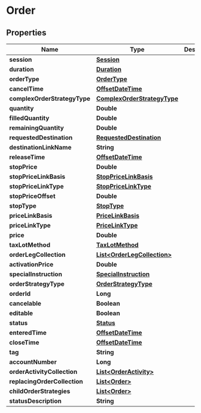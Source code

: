 # Order

## Properties
Name | Type | Description | Notes
------------ | ------------- | ------------- | -------------
**session** | [**Session**](Session.md) |  |  [optional]
**duration** | [**Duration**](Duration.md) |  |  [optional]
**orderType** | [**OrderType**](OrderType.md) |  |  [optional]
**cancelTime** | [**OffsetDateTime**](OffsetDateTime.md) |  |  [optional]
**complexOrderStrategyType** | [**ComplexOrderStrategyType**](ComplexOrderStrategyType.md) |  |  [optional]
**quantity** | **Double** |  |  [optional]
**filledQuantity** | **Double** |  |  [optional]
**remainingQuantity** | **Double** |  |  [optional]
**requestedDestination** | [**RequestedDestination**](RequestedDestination.md) |  |  [optional]
**destinationLinkName** | **String** |  |  [optional]
**releaseTime** | [**OffsetDateTime**](OffsetDateTime.md) |  |  [optional]
**stopPrice** | **Double** |  |  [optional]
**stopPriceLinkBasis** | [**StopPriceLinkBasis**](StopPriceLinkBasis.md) |  |  [optional]
**stopPriceLinkType** | [**StopPriceLinkType**](StopPriceLinkType.md) |  |  [optional]
**stopPriceOffset** | **Double** |  |  [optional]
**stopType** | [**StopType**](StopType.md) |  |  [optional]
**priceLinkBasis** | [**PriceLinkBasis**](PriceLinkBasis.md) |  |  [optional]
**priceLinkType** | [**PriceLinkType**](PriceLinkType.md) |  |  [optional]
**price** | **Double** |  |  [optional]
**taxLotMethod** | [**TaxLotMethod**](TaxLotMethod.md) |  |  [optional]
**orderLegCollection** | [**List&lt;OrderLegCollection&gt;**](OrderLegCollection.md) |  |  [optional]
**activationPrice** | **Double** |  |  [optional]
**specialInstruction** | [**SpecialInstruction**](SpecialInstruction.md) |  |  [optional]
**orderStrategyType** | [**OrderStrategyType**](OrderStrategyType.md) |  |  [optional]
**orderId** | **Long** |  |  [optional]
**cancelable** | **Boolean** |  |  [optional]
**editable** | **Boolean** |  |  [optional]
**status** | [**Status**](Status.md) |  |  [optional]
**enteredTime** | [**OffsetDateTime**](OffsetDateTime.md) |  |  [optional]
**closeTime** | [**OffsetDateTime**](OffsetDateTime.md) |  |  [optional]
**tag** | **String** |  |  [optional]
**accountNumber** | **Long** |  |  [optional]
**orderActivityCollection** | [**List&lt;OrderActivity&gt;**](OrderActivity.md) |  |  [optional]
**replacingOrderCollection** | [**List&lt;Order&gt;**](Order.md) |  |  [optional]
**childOrderStrategies** | [**List&lt;Order&gt;**](Order.md) |  |  [optional]
**statusDescription** | **String** |  |  [optional]
